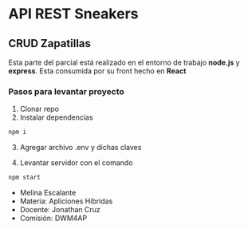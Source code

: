 # API REST Sneakers
## CRUD Zapatillas
Esta parte del parcial está realizado en el entorno de trabajo **node.js** y **express**.
Esta consumida por su front hecho en **React**


### Pasos para levantar proyecto
1. Clonar repo
2. Instalar dependencias
```bash
npm i
```
3. Agregar archivo .env y dichas claves

4. Levantar servidor con el comando
```bash
npm start
```
- Melina Escalante
- Materia: Apliciones Híbridas
- Docente: Jonathan Cruz
- Comisión: DWM4AP

